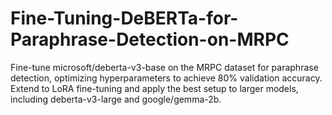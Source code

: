# Fine-Tuning-DeBERTa-for-Paraphrase-Detection-on-MRPC
Fine-tune microsoft/deberta-v3-base on the MRPC dataset for paraphrase detection, optimizing hyperparameters to achieve 80% validation accuracy. Extend to LoRA fine-tuning and apply the best setup to larger models, including deberta-v3-large and google/gemma-2b.
